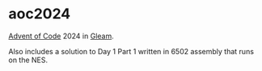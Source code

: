 # aoc2024

[Advent of Code](https://adventofcode.com/) 2024 in [Gleam](https://gleam.run/).

Also includes a solution to Day 1 Part 1 written in 6502 assembly that runs on the NES.
